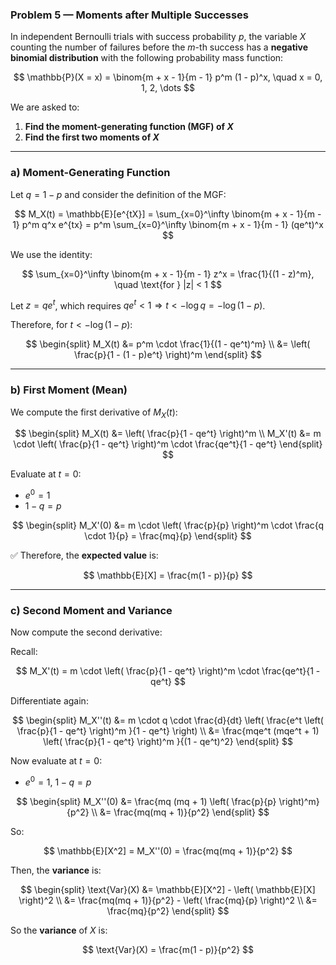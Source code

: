 ### **Problem 5 — Moments after Multiple Successes**

In independent Bernoulli trials with success probability $p$, the variable $X$ counting the number of failures before the $m$-th success has a **negative binomial distribution** with the following probability mass function:

$$
\mathbb{P}(X = x) = \binom{m + x - 1}{m - 1} p^m (1 - p)^x, \quad x = 0, 1, 2, \dots
$$

We are asked to:

1. **Find the moment-generating function (MGF) of $X$**
2. **Find the first two moments of $X$**

---

### **a) Moment-Generating Function**

Let $q = 1 - p$ and consider the definition of the MGF:

$$
M_X(t) = \mathbb{E}[e^{tX}] = \sum_{x=0}^\infty \binom{m + x - 1}{m - 1} p^m q^x e^{tx}
= p^m \sum_{x=0}^\infty \binom{m + x - 1}{m - 1} (qe^t)^x
$$

We use the identity:

$$
\sum_{x=0}^\infty \binom{m + x - 1}{m - 1} z^x = \frac{1}{(1 - z)^m}, \quad \text{for } |z| < 1
$$

Let $z = qe^t$, which requires $qe^t < 1 \Rightarrow t < -\log q = -\log(1 - p)$.

Therefore, for $t < -\log(1 - p)$:

$$
\begin{split}
M_X(t)
&= p^m \cdot \frac{1}{(1 - qe^t)^m} \\
&= \left( \frac{p}{1 - (1 - p)e^t} \right)^m
\end{split}
$$

---

### **b) First Moment (Mean)**

We compute the first derivative of $M_X(t)$:

$$
\begin{split}
M_X(t) &= \left( \frac{p}{1 - qe^t} \right)^m \\
M_X'(t) &= m \cdot \left( \frac{p}{1 - qe^t} \right)^m \cdot \frac{qe^t}{1 - qe^t}
\end{split}
$$

Evaluate at $t = 0$:

- $e^0 = 1$
- $1 - q = p$

$$
\begin{split}
M_X'(0) &= m \cdot \left( \frac{p}{p} \right)^m \cdot \frac{q \cdot 1}{p} = \frac{mq}{p}
\end{split}
$$

✅ Therefore, the **expected value** is:

$$
\mathbb{E}[X] = \frac{m(1 - p)}{p}
$$

---

### **c) Second Moment and Variance**

Now compute the second derivative:

Recall:

$$
M_X'(t) = m \cdot \left( \frac{p}{1 - qe^t} \right)^m \cdot \frac{qe^t}{1 - qe^t}
$$

Differentiate again:

$$
\begin{split}
M_X''(t)
&= m \cdot q \cdot \frac{d}{dt} \left( \frac{e^t \left( \frac{p}{1 - qe^t} \right)^m }{1 - qe^t} \right) \\
&= \frac{mqe^t (mqe^t + 1) \left( \frac{p}{1 - qe^t} \right)^m }{(1 - qe^t)^2}
\end{split}
$$

Now evaluate at $t = 0$:

- $e^0 = 1$, $1 - q = p$

$$
\begin{split}
M_X''(0)
&= \frac{mq (mq + 1) \left( \frac{p}{p} \right)^m}{p^2} \\
&= \frac{mq(mq + 1)}{p^2}
\end{split}
$$

So:

$$
\mathbb{E}[X^2] = M_X''(0) = \frac{mq(mq + 1)}{p^2}
$$

Then, the **variance** is:

$$
\begin{split}
\text{Var}(X)
&= \mathbb{E}[X^2] - \left( \mathbb{E}[X] \right)^2 \\
&= \frac{mq(mq + 1)}{p^2} - \left( \frac{mq}{p} \right)^2 \\
&= \frac{mq}{p^2}
\end{split}
$$

So the **variance** of $X$ is:

$$
\text{Var}(X) = \frac{m(1 - p)}{p^2}
$$
